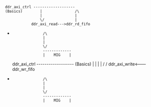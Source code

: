 
    ddr_axi_ctrl -------------------
    (Basics)        |               /\
                    |               |
                    \/              |
                ddr_axi_read--->ddr_rd_fifo        
-                   /\              
                    |                 
                    |       
                    \/      
                    -------------
                    |    MIG    |

    ddr_axi_ctrl -------------------
    (Basics)        |               |
                    |               |
                    \/              \/
                ddr_axi_write<---ddr_wr_fifo        
-                   /\              
                    |                 
                    |       
                    \/      
                    -------------
                    |    MIG    |